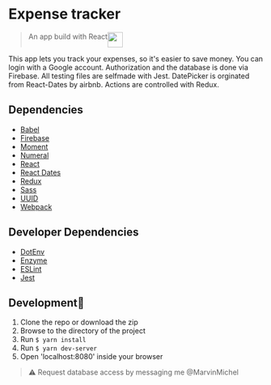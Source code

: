 # Expense tracker
> An app build with React<img src="https://upload.wikimedia.org/wikipedia/commons/thumb/a/a7/React-icon.svg/1200px-React-icon.svg.png" width=30px align=top />

This app lets you track your expenses, so it's easier to save money. You can login with a Google account. Authorization and the database is done via Firebase. All testing files are selfmade with Jest. DatePicker is orginated from React-Dates by airbnb. Actions are controlled with Redux.

## Dependencies
- [Babel](https://babeljs.io/)
- [Firebase](https://firebase.google.com/?gclid=CjwKCAiA2O39BRBjEiwApB2IkuDcMWIQPDV7JY1whvcTjhtulpHwT-FmzbDY0FVsx6U24RBxG3unbhoCllEQAvD_BwE)
- [Moment](https://momentjs.com)
- [Numeral](http://numeraljs.com)
- [React](https://reactjs.org/)
- [React Dates](https://github.com/airbnb/react-dates)
- [Redux](https://redux.js.org/)
- [Sass](https://sass-lang.com/)
- [UUID](https://www.npmjs.com/package/uuid)
- [Webpack](https://webpack.js.org/)

## Developer Dependencies
- [DotEnv](https://www.npmjs.com/package/dotenv)
- [Enzyme](https://github.com/enzymejs/enzyme)
- [ESLint](https://eslint.org/)
- [Jest](https://jestjs.io/)

## Development🤖
1. Clone the repo or download the zip
2. Browse to the directory of the project
3. Run `$ yarn install`
4. Run `$ yarn dev-server`
5. Open 'localhost:8080' inside your browser
> ⚠️ Request database access by messaging me @MarvinMichel

